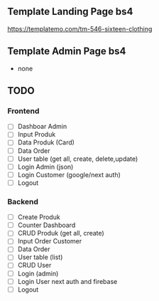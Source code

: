 ## Template Landing Page bs4

https://templatemo.com/tm-546-sixteen-clothing

## Template Admin Page bs4

- none

## TODO

### Frontend

- [ ] Dashboar Admin
- [ ] Input Produk
- [ ] Data Produk (Card)
- [ ] Data Order
- [ ] User table (get all, create, delete,update)
- [ ] Login Admin (json)
- [ ] Login Customer (google/next auth)
- [ ] Logout

### Backend

- [ ] Create Produk
- [ ] Counter Dashboard
- [ ] CRUD Produk (get all, create)
- [ ] Input Order Customer 
- [ ] Data Order
- [ ] User table (list)
- [ ] CRUD User
- [ ] Login (admin)
- [ ] Login User next auth and firebase
- [ ] Logout
